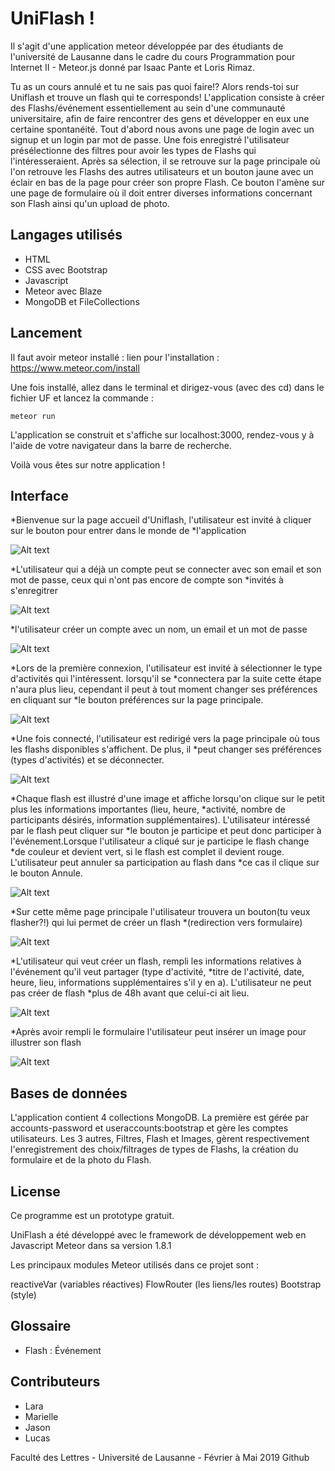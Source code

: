 # UniFlash !
Il s'agit d'une application meteor développée par des étudiants de l'université de Lausanne dans le cadre du cours Programmation pour Internet II - Meteor.js donné par Isaac Pante et Loris Rimaz. 

Tu as un cours annulé et tu ne sais pas quoi faire!? Alors rends-toi sur Uniflash et trouve un flash qui te corresponds! L'application consiste à créer des Flashs/événement essentiellement au sein d'une communauté universitaire, afin de faire rencontrer des gens et développer en eux une certaine spontanéité. 
Tout d'abord nous avons une page de login avec un signup et un login par mot de passe. Une fois enregistré l'utilisateur présélectionne des filtres pour avoir les types de Flashs qui l'intéresseraient. Après sa sélection, il se retrouve sur la page principale où l'on retrouve les Flashs des autres utilisateurs et un bouton jaune avec un éclair en bas de la page pour créer son propre Flash. Ce bouton l'amène sur une page de formulaire où il doit entrer diverses informations concernant son Flash ainsi qu'un upload de
photo.

## Langages utilisés
* HTML
* CSS avec Bootstrap
* Javascript 
* Meteor avec Blaze
* MongoDB et FileCollections


## Lancement
Il faut avoir meteor installé : lien pour l'installation :  https://www.meteor.com/install

Une fois installé, allez dans le terminal et dirigez-vous (avec des cd) dans le fichier UF et lancez la commande :
```
meteor run
```
L'application se construit et s'affiche sur localhost:3000, rendez-vous y à l'aide de votre navigateur dans la barre de recherche.

Voilà vous êtes sur notre application !


## Interface
*Bienvenue sur la page accueil d'Uniflash, l'utilisateur est invité à cliquer sur le bouton pour entrer dans le monde de *l'application

![Alt text](https://github.com/UnilFlash/UF/blob/master/ImagesInterfaces/PageAccueil1.png "page accueil")

*L'utilisateur qui a déjà un compte peut se connecter avec son email et son mot de passe, ceux qui n'ont pas encore de compte son *invités à s'enregitrer

![Alt text](https://github.com/UnilFlash/UF/blob/master/ImagesInterfaces/Login.png "connexion")

*l'utilisateur créer un compte avec un nom, un email et un mot de passe

![Alt text](https://github.com/UnilFlash/UF/blob/master/ImagesInterfaces/CreerUnCompte.png "création compte")

*Lors de la première connexion, l'utilisateur est invité à sélectionner le type d'activités qui l'intéressent. lorsqu'il se *connectera par la suite cette étape n'aura plus lieu, cependant il peut à tout moment changer ses préférences en cliquant sur *le bouton préférences sur la page principale.

![Alt text](https://github.com/UnilFlash/UF/blob/master/ImagesInterfaces/Filtres.png "page filtre")

*Une fois connecté, l'utilisateur est redirigé vers la page principale où tous les flashs disponibles s'affichent. De plus, il *peut changer ses préférences (types d'activités) et se déconnecter.

![Alt text](https://github.com/UnilFlash/UF/blob/master/ImagesInterfaces/PagePrincipale.png "page principale")

*Chaque flash est illustré d'une image et affiche lorsqu'on clique sur le petit plus les informations importantes (lieu, heure, *activité, nombre de participants désirés, information supplémentaires). L'utilisateur intéressé par le flash peut cliquer sur *le bouton je participe et peut donc participer à l'événement.Lorsque l'utilisateur a cliqué sur je participe le flash change *de couleur et devient vert, si le flash est complet il devient rouge. L'utilisateur peut annuler sa participation au flash dans *ce cas il clique sur le bouton Annule.


![Alt text](https://github.com/UnilFlash/UF/blob/master/ImagesInterfaces/PrecisionsFlash.png "page principale-détail flash")

*Sur cette même page principale l'utilisateur trouvera un bouton(tu veux flasher?!) qui lui permet de créer un flash *(redirection vers formulaire)

![Alt text](https://github.com/UnilFlash/UF/blob/master/ImagesInterfaces/PagePrincipaleBouton.png "page principale 2")

*L'utilisateur qui veut créer un flash, rempli les informations relatives à l'événement qu'il veut partager (type d'activité, *titre de l'activité, date, heure, lieu, informations supplémentaires s'il y en a). L'utilisateur ne peut pas créer de flash *plus de 48h avant que celui-ci ait lieu.

![Alt text](https://github.com/UnilFlash/UF/blob/master/ImagesInterfaces/Formulaire.png "formulaire création flash")

*Après avoir rempli le formulaire l'utilisateur peut insérer un image pour illustrer son flash

![Alt text](https://github.com/UnilFlash/UF/blob/master/ImagesInterfaces/UploadPhoto.png "insertion image")


## Bases de données 

L'application contient 4 collections MongoDB. La première est gérée par accounts-password et useraccounts:bootstrap et gère les comptes utilisateurs. Les 3 autres, Filtres, Flash et Images, gèrent respectivement l'enregistrement des choix/filtrages de types de Flashs, la création du formulaire et de la photo du Flash. 

## License
Ce programme est un prototype gratuit. 

UniFlash a été développé avec le framework de développement web en Javascript Meteor dans sa version 1.8.1

Les principaux modules Meteor utilisés dans ce projet sont :

reactiveVar (variables réactives)
FlowRouter (les liens/les routes)
Bootstrap (style)

## Glossaire
* Flash : Événement

## Contributeurs
* Lara
* Marielle
* Jason
* Lucas

Faculté des Lettres - Université de Lausanne - Février à Mai 2019 Github

